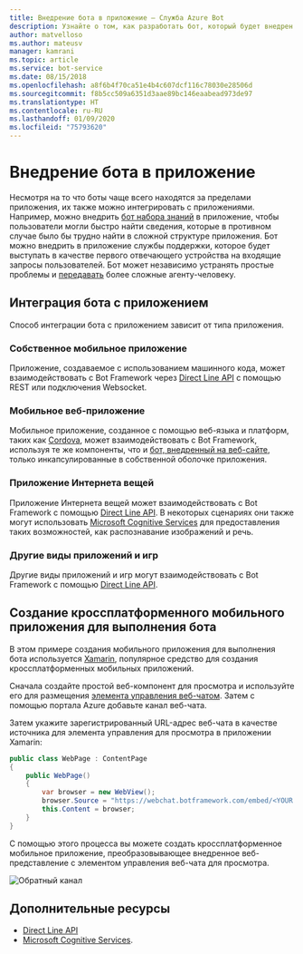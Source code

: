 ```yaml
---
title: Внедрение бота в приложение — Служба Azure Bot
description: Узнайте о том, как разработать бот, который будет внедрен в приложение.
author: matvelloso
ms.author: mateusv
manager: kamrani
ms.topic: article
ms.service: bot-service
ms.date: 08/15/2018
ms.openlocfilehash: a8f6b4f70ca51e4b4c607dcf116c78030e28506d
ms.sourcegitcommit: f8b5cc509a6351d3aae89bc146eaabead973de97
ms.translationtype: HT
ms.contentlocale: ru-RU
ms.lasthandoff: 01/09/2020
ms.locfileid: "75793620"
---
```

# <a name="embed-a-bot-in-an-app"></a>Внедрение бота в приложение

Несмотря на то что боты чаще всего находятся за пределами приложения, их также можно интегрировать с приложениями. Например, можно внедрить [бот набора знаний](~/bot-service-design-pattern-knowledge-base.md) в приложение, чтобы пользователи могли быстро найти сведения, которые в противном случае было бы трудно найти в сложной структуре приложения. Бот можно внедрить в приложение службы поддержки, которое будет выступать в качестве первого отвечающего устройства на входящие запросы пользователей. Бот может независимо устранять простые проблемы и [передавать](~/bot-service-design-pattern-handoff-human.md) более сложные агенту-человеку. 

## <a name="integrating-bot-with-app"></a>Интеграция бота с приложением

Способ интеграции бота с приложением зависит от типа приложения. 

### <a name="native-mobile-app"></a>Собственное мобильное приложение

Приложение, создаваемое с использованием машинного кода, может взаимодействовать с Bot Framework через [Direct Line API][directLineAPI] с помощью REST или подключения Websocket.

### <a name="web-based-mobile-app"></a>Мобильное веб-приложение

Мобильное приложение, созданное с помощью веб-языка и платформ, таких как <a href="https://cordova.apache.org/" target="_blank">Cordova</a>, может взаимодействовать с Bot Framework, используя те же компоненты, что и [бот, внедренный на веб-сайте](~/bot-service-design-pattern-embed-web-site.md), только инкапсулированные в собственной оболочке приложения.

### <a name="iot-app"></a>Приложение Интернета вещей

Приложение Интернета вещей может взаимодействовать с Bot Framework с помощью [Direct Line API][directLineAPI]. В некоторых сценариях они также могут использовать <a href="https://www.microsoft.com/cognitive-services/" target="_blank">Microsoft Cognitive Services</a> для предоставления таких возможностей, как распознавание изображений и речь.

### <a name="other-types-of-apps-and-games"></a>Другие виды приложений и игр

Другие виды приложений и игр могут взаимодействовать с Bot Framework с помощью [Direct Line API][directLineAPI]. 

## <a name="creating-a-cross-platform-mobile-app-that-runs-a-bot"></a>Создание кроссплатформенного мобильного приложения для выполнения бота

В этом примере создания мобильного приложения для выполнения бота используется <a href="https://www.xamarin.com/" target="_blank">Xamarin</a>, популярное средство для создания кроссплатформенных мобильных приложений. 

Сначала создайте простой веб-компонент для просмотра и используйте его для размещения <a href="https://github.com/Microsoft/BotFramework-WebChat" target="_blank">элемента управления веб-чатом</a>. Затем с помощью портала Azure добавьте канал веб-чата. 

Затем укажите зарегистрированный URL-адрес веб-чата в качестве источника для элемента управления для просмотра в приложении Xamarin:

```cs
public class WebPage : ContentPage
{
    public WebPage()
    {
        var browser = new WebView();
        browser.Source = "https://webchat.botframework.com/embed/<YOUR SECRET KEY HERE>";
        this.Content = browser;
    }
}
```

С помощью этого процесса вы можете создать кроссплатформенное мобильное приложение, преобразовывающее внедренное веб-представление с элементом управления веб-чата для просмотра.

![Обратный канал](~/media/bot-service-design-pattern-embed-app/xamarin-apps.png)

<!-- TODO: No sample bot available
## Sample code

For a complete sample that shows how to create a cross-platform mobile app that runs a bot (as described in this article), see the <a href="https://github.com/Microsoft/BotBuilder-Samples/tree/master/CSharp/capability-BotInApps" target="_blank">Bot in Apps sample</a> in GitHub.
-->

## <a name="additional-resources"></a>Дополнительные ресурсы

- [Direct Line API][directLineAPI]
- <a href="https://www.microsoft.com/cognitive-services/" target="_blank">Microsoft Cognitive Services</a>.

[directLineAPI]: https://docs.botframework.com/restapi/directline3/#navtitle

